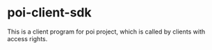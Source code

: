 # poi-client-sdk
  This is a client program for poi project, which is called by clients with access rights.
